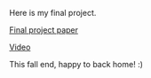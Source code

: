 Here is my final project.

[Final project paper](https://xijie1.github.io/HW_Final%20Project/final%20project/final%20project.pdf)

[Video](https://youtu.be/qXsLsLiTPKM)

This fall end, happy to back home! :)
